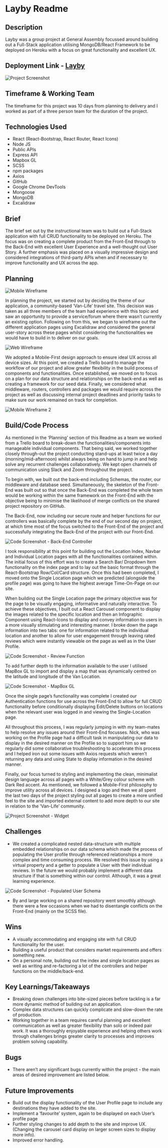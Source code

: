 # Layby Readme

## Description

Layby was a group project at General Assembly focussed around building out a Full-Stack application utilising MongoDB/React Framework to be deployed on Heroku with a focus on great functionality and excellent UX.

## Deployment Link - [Layby](https://layby-van.herokuapp.com/)

![Project Screenshot](https://res.cloudinary.com/doqbnr4p6/image/upload/v1673452946/readMe3/image8_lyxx6o.png)

## Timeframe & Working Team
The timeframe for this project was 10 days from planning to delivery and I worked as part of a three person team for the duration of the project.




## Technologies Used

- React (React-Bootstrap, React Router, React Icons)
- Node JS
- Public APIs
- Express API
- Mapbox GL
- SCSS
- npm packages
- Axios
- GitHub
- Google Chrome DevTools
- Mongoose
- MongoDB
- Excalidraw


## Brief
The brief set out by the instructional team was to build out a Full-Stack application with full CRUD functionality to be deployed on Heroku. The focus was on creating a complete product from the Front-End through to the Back-End with excellent User Experience and a well-thought out User Story. A further emphasis was placed on a visually impressive design and considered integrations of third-party APIs when and if necessary to improve functionality and UX across the app.

## Planning

![Mobile Wireframe](https://res.cloudinary.com/doqbnr4p6/image/upload/v1673452945/readMe3/image2_or33z4.png)

In planning the project, we started out by deciding the theme of our application, a community-based ‘Van-Life’ travel site. This decision was taken as all three members of the team had experience with this topic and saw an opportunity to provide a service/forum where there wasn’t currently an existing option. Following on from this, we began to wireframe out the different application pages using Excalidraw and considered the general user-story across these pages whilst considering the functionalities we would have to build in to deliver on our goals.

![Web Wireframe](https://res.cloudinary.com/doqbnr4p6/image/upload/v1673452946/readMe3/image10_cxmcav.png)

We adopted a Mobile-First design approach to ensure ideal UX across all device sizes.  At this point, we created a Trello board to manage the workflow of our project and allow greater flexibility in the build process of components and functionalities. Once established, we  moved on to focus on a plan for our data structure and relationships on the back-end as well as creating a framework for our seed data. Finally, we considered what middleware, routers, controllers and packages we would require across the project as well as discussing internal project deadlines and priority tasks to make sure our work remained on track for completion.

![Mobile Wireframe 2](https://res.cloudinary.com/doqbnr4p6/image/upload/v1673452944/readMe3/image4_cinjg0.png)

## Build/Code Process

As mentioned in the ‘Planning’ section of this Readme as a team we worked from a Trello board to break-down the functionalities/components into manageable individual components. That being said, we worked together closely through-out the project conducting stand-ups at least twice a day (morning/mid-afternoon) whilst always being on hand to jump in and help solve any recurrent challenges collaboratively. We kept open channels of communication using Slack and Zoom throughout the project.

To begin with, we built out the back-end including Schemas, the router, our middleware and database seed. Simultaneously, the skeleton of the Front-End was built out so that once the Back-End was completed the whole team would be working within the same framework on the Front-End with the objective being to minimise the likelihood of merge conflicts on the shared project repository on GitHub.

The Back-End, now including our secure route and helper functions for our controllers was basically complete by the end of our second day on project, at which time most of the focus switched to the Front-End of the project and successfully integrating the Back-End of the project with our Front-End.

![Code Screenshot - Back-End Controller](https://res.cloudinary.com/doqbnr4p6/image/upload/v1673452946/readMe3/image6_wlpqww.png)

I took responsibility at this point for building out the Location Index, Navbar and Individual Location pages with all the functionalities contained within. The initial focus of this effort was to create a Search Bar/ Dropdown Item functionality on the index page and to lay out the basic format through the React-Bootstrap Row/Col/Card structure. Once this had been completed, I moved onto the Single Location page which we predicted (alongside the profile page) was going to have the highest average Time-On-Page on our site. 

When building out the Single Location page the primary objective was for the page to be visually engaging, informative and naturally interactive. To achieve these objectives, I built out a React Carousel component to display the images related to the specific location and then an Infographic Component using React-Icons to display and convey information to users in a more visually stimulating and interesting manner. I broke down the page information into two tabs: one for information related to the individual location and another to allow for user engagement through leaving rated reviews which were instantly viewable on the page as well as in the User Profile.

![Code Screenshot - Review Function](https://res.cloudinary.com/doqbnr4p6/image/upload/v1673452946/readMe3/image9_i9uj31.png)

To add further depth to the information available to the user I utilised MapBox GL to import and display a map that was dynamically centred on the latitude and longitude of the Van Location. 

![Code Screenshot - MapBox GL](https://res.cloudinary.com/doqbnr4p6/image/upload/v1673452946/readMe3/image7_qmssrp.png)

Once the single page’s functionality was complete I created our Authentication functions for use across the Front-End to allow for full CRUD functionality before conditionally displaying Edit/Delete buttons on locations when the relevant user was logged in and viewing the Single-Location page.

All throughout this process, I was regularly jumping in with my team-mates to help resolve any issues around their Front-End focusses. Nick, who was working on the Profile page had a difficult task in manipulating our data to display in the desired manner on the Profile so to support him so we regularly did some collaborative troubleshooting to accelerate this process and I helped iron out some issues with Axios requests which weren’t returning any data and using State to display information in the desired manner.

Finally, our focus turned to styling and implementing the clean, minimalist design language across all pages with a White/Grey colour scheme with Dark Red accent. As mentioned, we followed a Mobile-First philosophy to improve utility across all devices. I designed a logo and then we all spent the last two days of the project styling out all pages to create a more unified feel to the site and imported external content to add more depth to our site in relation to the ‘Van-Life’ community.

![Project Screenshot - Widget](https://res.cloudinary.com/doqbnr4p6/image/upload/v1673452945/readMe3/image3_uvo9ew.png)























## Challenges

- We created a complicated nested data-structure with multiple embedded relationships on our data schema which made the process of populating the User profile through referenced relationships a more complex and time consuming process. We resolved this issue by using a virtual property and a getter to populate a User with their individual reviews. In the future we would probably implement a different data structure if that is something within our control. Although, it was a great learning experience.

![Code Screenshot - Populated User Schema](https://res.cloudinary.com/doqbnr4p6/image/upload/v1673452945/readMe3/image5_kvffof.png)

- By and large working on a shared repository went smoothly although there were a few occasions when we had to disentangle conflicts on the Front-End (mainly on the SCSS file).


## Wins
- A visually accommodating and engaging site with full CRUD functionality for the user.
- Building a useful product that considers market requirements and offers something new.
- On a personal note, building out the index and single location pages as well as writing and re-factoring a lot of the controllers and helper functions on the middle/back-end.







## Key Learnings/Takeaways

- Breaking down challenges into bite-sized pieces before tackling is a far more dynamic method of building out an application.
- Complex data structures can quickly complicate and slow-down the rate of production.
- Working together in a team requires careful planning and excellent communication as well as greater flexibility than solo or indeed pair work. It was a thoroughly enjoyable experience and helping others work through challenges brings greater clarity to processes and improves problem solving capability.



## Bugs

- There aren’t any significant bugs currently within the project - the main areas of desired improvement are listed below.


## Future Improvements

- Build out the display functionality of the User Profile page to include any destinations they have added to the site.
- Implement a ‘favourite’ system, again to be displayed on each User’s profile page
- Further styling changes to add depth to the site and improve UX. (Changing the carousel card display on larger screen sizes to display more info).
- Improved error handling.

